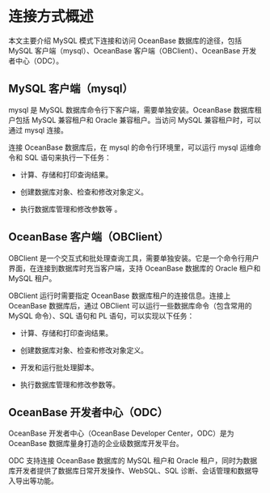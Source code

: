 # 连接方式概述

本文主要介绍 MySQL 模式下连接和访问 OceanBase 数据库的途径，包括 MySQL 客户端（mysql）、OceanBase 客户端（OBClient）、OceanBase 开发者中心（ODC）。

## MySQL 客户端（mysql）

mysql 是 MySQL 数据库命令行下客户端，需要单独安装。OceanBase 数据库租户包括 MySQL 兼容租户和 Oracle 兼容租户。当访问 MySQL 兼容租户时，可以通过 mysql 连接。

连接 OceanBase 数据库后，在 mysql 的命令行环境里，可以运行 mysql 运维命令和 SQL 语句来执行一下任务：

* 计算、存储和打印查询结果。

* 创建数据库对象、检查和修改对象定义。

* 执行数据库管理和修改参数等 。

## OceanBase 客户端（OBClient）

OBClient 是一个交互式和批处理查询工具，需要单独安装。它是一个命令行用户界面，在连接到数据库时充当客户端，支持 OceanBase 数据库的 Oracle 租户和 MySQL 租户。

OBClient 运行时需要指定 OceanBase 数据库租户的连接信息。连接上 OceanBase 数据库后，通过 OBClient 可以运行一些数据库命令（包含常用的 MySQL 命令）、SQL 语句和 PL 语句，可以实现以下任务：

* 计算、存储和打印查询结果。

* 创建数据库对象、检查和修改对象定义。

* 开发和运行批处理脚本。

* 执行数据库管理和修改参数等。

## OceanBase 开发者中心（ODC）

OceanBase 开发者中心（OceanBase Developer Center，ODC）是为 OceanBase 数据库量身打造的企业级数据库开发平台。

ODC 支持连接 OceanBase 数据库的 MySQL 租户和 Oracle 租户，同时为数据库开发者提供了数据库日常开发操作、WebSQL、SQL 诊断、会话管理和数据导入导出等功能。
